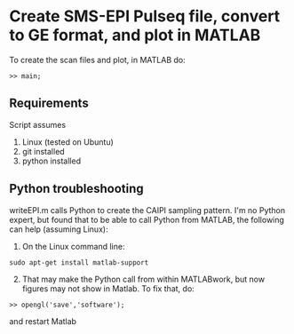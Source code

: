 # Create SMS-EPI Pulseq file, convert to GE format, and plot in MATLAB

To create the scan files and plot, in MATLAB do:
```
>> main;
```

## Requirements

Script assumes
1. Linux (tested on Ubuntu)
2. git installed
3. python installed

## Python troubleshooting

writeEPI.m calls Python to create the CAIPI sampling pattern.
I'm no Python expert, but found that to be able to call Python from MATLAB, 
the following can help (assuming Linux):

1. On the Linux command line:
```
sudo apt-get install matlab-support
```
2. That may make the Python call from within MATLABwork, but now figures may not show in Matlab. 
To fix that, do:
```
>> opengl('save','software');
```
and restart Matlab


